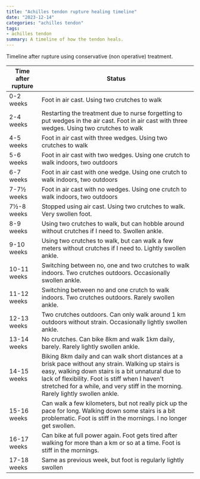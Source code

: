 ```yaml
---
title: "Achilles tendon rupture healing timeline"
date: "2023-12-14"
categories: "achilles tendon"
tags:
- achilles tendon
summary: A timeline of how the tendon heals.
---
```


Timeline after rupture using conservative (non operative) treatment.

|Time after rupture| Status
|------------------|----------------------------------------------|
| 0-2 weeks        | Foot in air cast. Using two crutches to walk |
| 2-4 weeks        | Restarting the treatment due to nurse forgetting to put wedges in the air cast. Foot in air cast with three wedges. Using two crutches to walk |
| 4-5 weeks        | Foot in air cast with three wedges. Using two crutches to walk |
| 5-6 weeks        | Foot in air cast with two wedges. Using one crutch to walk indoors, two outdoors |
| 6-7 weeks        | Foot in air cast with one wedge. Using one crutch to walk indoors, two outdoors |
| 7-7½ weeks       | Foot in air cast with no wedges. Using one crutch to walk indoors, two outdoors |
| 7½-8 weeks       | Stopped using air cast. Using two crutches to walk. Very swollen foot. |
| 8-9 weeks        | Using two crutches to walk, but can hobble around without crutches if I need to. Swollen ankle. |
| 9-10 weeks       | Using two crutches to walk, but can walk a few meters without crutches if I need to. Lightly swollen ankle. |
| 10-11 weeks      | Switching between no, one and two crutches to walk indoors. Two crutches outdoors. Occasionally swollen ankle. |
| 11-12 weeks      | Switching between no and one crutch to walk indoors. Two crutches outdoors. Rarely swollen ankle. |
| 12-13 weeks      | Two crutches outdoors. Can only walk around 1 km outdoors without strain. Occasionally lightly swollen ankle. |
| 13-14 weeks      | No crutches. Can bike 8km and walk 1km daily, barely. Rarely lightly swollen ankle. |
| 14-15 weeks      | Biking 8km daily and can walk short distances at a brisk pace without any strain. Walking up stairs is easy, walking down stairs is a bit unnatural due to lack of flexibility. Foot is stiff when I haven't stretched for a while, and very stiff in the morning. Rarely lightly swollen ankle. |
| 15-16 weeks      | Can walk a few kilometers, but not really pick up the pace for long. Walking down some stairs is a bit problematic. Foot is stiff in the mornings. I no longer get swollen. |
| 16-17 weeks      | Can bike at full power again. Foot gets tired after walking for more than a km or so at a time. Foot is stiff in the mornings. |
| 17-18 weeks      | Same as previous week, but foot is regularly lightly swollen |

